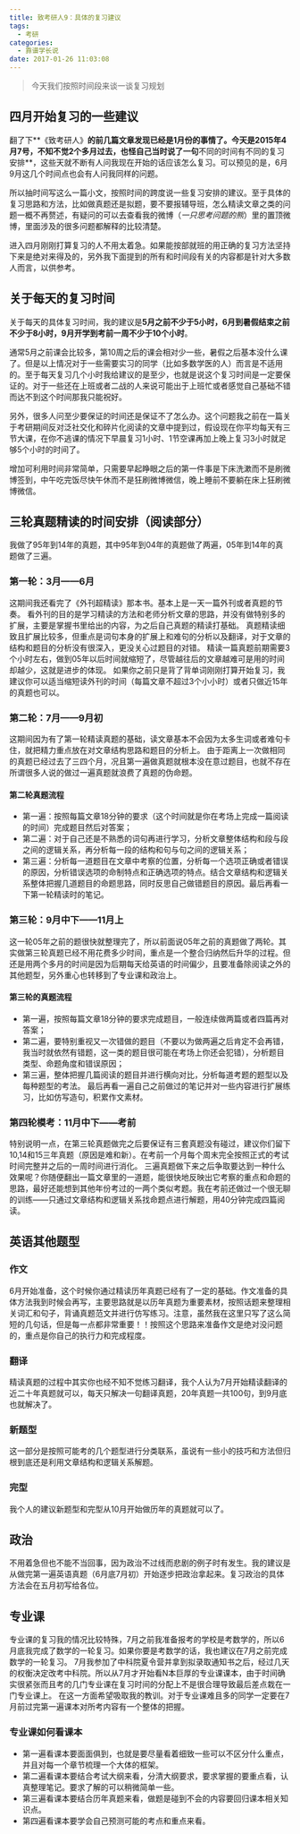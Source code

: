 ```yaml
---
title: 致考研人9：具体的复习建议
tags:
  - 考研
categories:
  - 靠谱学长说
date: 2017-01-26 11:03:08
---
```



> 今天我们按照时间段来谈一谈复习规划

## 四月开始复习的一些建议

翻了下**《致考研人》**的前几篇文章发现已经是1月份的事情了。今天是2015年4月7号，不知不觉2个多月过去，也怪自己当时说了一句**不同的时间有不同的复习安排**，这些天就不断有人问我现在开始的话应该怎么复习。可以预见的是，6月9月这几个时间点也会有人问我同样的问题。

所以抽时间写这么一篇小文，按照时间的跨度说一些复习安排的建议。至于具体的复习思路和方法，比如做真题还是拟题，要不要报辅导班，怎么精读文章之类的问题一概不再赘述，有疑问的可以去查看我的微博（*一只思考问题的熊*）里的置顶微博，里面涉及的很多问题都解释的比较清楚。

进入四月刚刚打算复习的人不用太着急。如果能按部就班的用正确的复习方法坚持下来是绝对来得及的，另外我下面提到的所有和时间段有关的内容都是针对大多数人而言，以供参考。

<!-- more -->

## 关于每天的复习时间

关于每天的具体复习时间，我的建议是**5月之前不少于5小时，6月到暑假结束之前不少于8小时，9月开学到考前一周不少于10个小时**。

通常5月之前课会比较多，第10周之后的课会相对少一些，暑假之后基本没什么课了。但是以上情况对于一些需要实习的同学（比如多数学医的人）而言是不适用的。至于每天复习几个小时我给建议的是至少，也就是说这个复习时间是一定要保证的。对于一些还在上班或者二战的人来说可能出于上班忙或者感觉自己基础不错而达不到这个时间那我只能祝好。

另外，很多人问至少要保证的时间还是保证不了怎么办。这个问题我之前在一篇关于考研期间反对泛社交化和碎片化阅读的文章中提到过，假设现在你平均每天有三节大课，在你不逃课的情况下早晨复习1小时、1节空课再加上晚上复习3小时就足够5个小时的时间了。

增加可利用时间非常简单，只需要早起睁眼之后的第一件事是下床洗漱而不是刷微博签到，中午吃完饭尽快午休而不是狂刷微博微信，晚上睡前不要躺在床上狂刷微博微信。

## 三轮真题精读的时间安排（阅读部分）

我做了95年到14年的真题，其中95年到04年的真题做了两遍，05年到14年的真题做了三遍。

### 第一轮：3月——6月
这期间我还看完了《外刊超精读》那本书。基本上是一天一篇外刊或者真题的节奏。
看外刊的目的是学习精读的方法和老师分析文章的思路，并没有做特别多的扩展，主要是掌握书里给出的内容，为之后自己真题的精读打基础。
真题精读细致且扩展比较多，但重点是词句本身的扩展上和难句的分析以及翻译，对于文章的结构和题目的分析没有很深入，更没关心过题目的对错。
精读一篇真题前期需要3个小时左右，做到05年以后时间就缩短了，尽管越往后的文章越难可是用的时间却越少，这就是进步的体现。
如果你之前只是背了背单词刚刚打算开始复习，我建议你可以适当缩短读外刊的时间（每篇文章不超过3个小小时）或者只做近15年的真题也可以。

### 第二轮：7月——9月初
这期间因为有了第一轮精读真题的基础，读文章基本不会因为太多生词或者难句卡住，就把精力重点放在对文章结构思路和题目的分析上。
由于距离上一次做相同的真题已经过去了三四个月，况且第一遍做真题就根本没在意过题目，也就不存在所谓很多人说的做过一遍真题就浪费了真题的伪命题。

#### 第二轮真题流程
- 第一遍：按照每篇文章18分钟的要求（这个时间就是你在考场上完成一篇阅读的时间）完成题目然后对答案；
- 第二遍：对于自己还是不熟悉的词句再进行学习，分析文章整体结构和段与段之间的逻辑关系，再分析每一段的结构和句与句之间的逻辑关系；
- 第三遍：分析每一道题目在文章中考察的位置，分析每一个选项正确或者错误的原因，分析错误选项的命制特点和正确选项的特点。结合文章结构和逻辑关系整体把握几道题目的命题思路，同时反思自己做错题目的原因。最后再看一下第一轮精读时的笔记。

### 第三轮：9月中下——11月上
这一轮05年之前的题很快就整理完了，所以前面说05年之前的真题做了两轮。其实做第三轮真题已经不用花费多少时间，重点是一个整合归纳然后升华的过程。但还是用两个多月的时间是因为后期每天给英语的时间偏少，且要准备除阅读之外的其他题型，另外重心也转移到了专业课和政治上。

#### 第三轮的真题流程
- 第一遍，按照每篇文章18分钟的要求完成题目，一般连续做两篇或者四篇再对答案；
- 第二遍，要特别重视又一次错做的题目（不要以为做两遍之后肯定不会再错，我当时就依然有错题，这一类的题目很可能在考场上你还会犯错），分析题目类型、命题角度和错误原因；
- 第三遍，整体把握几篇阅读的题目并进行横向对比，分析每道考题的题型以及每种题型的考法。
最后再看一遍自己之前做过的笔记并对一些内容进行扩展练习，比如仿写造句，积累作文素材。

### 第四轮模考：11月中下——考前
特别说明一点，在第三轮真题做完之后要保证有三套真题没有碰过，建议你们留下10,14和15三年真题（原因是难和新）。在考前一个月每个周末完全按照正式的考试时间完整并之后的一周时间进行消化。
三遍真题做下来之后争取要达到一种什么效果呢？你随便翻出一篇文章里的一道题，能很快地反映出它考察的重点和命题的思路，最好还能想到其他年份考过的一两个类似考题。我在考前还做过一个很无聊的训练——只通过文章结构和逻辑关系找命题点进行解题，用40分钟完成四篇阅读。

## 英语其他题型

### 作文
6月开始准备，这个时候你通过精读历年真题已经有了一定的基础。作文准备的具体方法我到时候会再写，主要思路就是以历年真题为重要素材，按照话题来整理相关词汇和句子，背诵真题范文并进行仿写练习。注意，虽然我在这里只写了这么简短的几句话，但是每一点都非常重要！！按照这个思路来准备作文是绝对没问题的，重点是你自己的执行力和完成程度。
### 翻译
精读真题的过程中其实你也经不知不觉练习翻译，我个人认为7月开始精读翻译的近二十年真题就可以，每天只解决一句翻译真题，20年真题一共100句，到9月底也就解决了。
### 新题型
这一部分是按照可能考的几个题型进行分类联系，虽说有一些小的技巧和方法但归根到底还是利用文章结构和逻辑关系解题。
### 完型
我个人的建议新题型和完型从10月开始做历年的真题就可以了。

## 政治

不用着急但也不能不当回事，因为政治不过线而悲剧的例子时有发生。我的建议是从做完第一遍英语真题（6月底7月初）开始逐步把政治拿起来。复习政治的具体方法会在五月初写给各位。

## 专业课

专业课的复习我的情况比较特殊，7月之前我准备报考的学校是考数学的，所以6月底我完成了数学的一轮复习。如果你要是考数学的话，我也建议在7月之前完成数学的一轮复习。
7月我参加了中科院夏令营并拿到拟录取通知书之后，经过几天的权衡决定改考中科院。所以从7月才开始看N本巨厚的专业课课本，由于时间确实很紧张而且考的几门专业课在复习时间的分配上不是很合理导致最后差点栽在一门专业课上。
在这一方面希望吸取我的教训。对于专业课难且多的同学一定要在7月前过完第一遍课本对所考内容有一个整体的把握。

### 专业课如何看课本
- 第一遍看课本要面面俱到，也就是要尽量看着细致一些可以不区分什么重点，并且对每一个章节梳理一个大体的框架。
- 第二遍看课本要结合考试大纲来看，分清大纲要求，要求掌握的要重点看，认真整理笔记。要求了解的可以稍微简单一些。
- 第三遍看课本要结合历年真题来看，做题是碰到不会的内容要回归课本相关知识点。
- 第四遍看课本要学会自己预测可能的考点和重点来看。